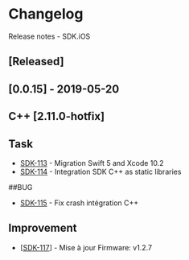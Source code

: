 # Changelog
Release notes - SDK.iOS

## [Released]

## [0.0.15] - 2019-05-20
## C++ [2.11.0-hotfix]

## Task

*   [SDK-113](https://mybrain.atlassian.net/browse/SDK-113) - Migration Swift 5 and Xcode 10.2
*   [SDK-114](https://mybrain.atlassian.net/browse/SDK-114) - Integration SDK C++ as static libraries

##BUG

*   [SDK-115](https://mybrain.atlassian.net/browse/SDK-115) - Fix crash intégration C++

## Improvement

*   [[SDK-117](https://mybrain.atlassian.net/browse/SDK-117)] - Mise à jour Firmware: v1.2.7